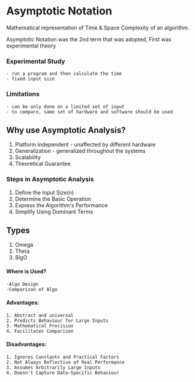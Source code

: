 # Asymptotic Notation 
Mathematical representation of Time & Space Complexity of an algorithm.

Asymptotic Notation was the 2nd term that was adopted, First was experimental theory

### Experimental Study
	- run a program and then calculate the time
	- fixed input size

### Limitations
	- can be only done on a limited set of input
	- to compare, same set of hardware and software should be used


## Why use Asymptotic Analysis?
1. Platform Independent - unaffected by different hardware
2. Generalization - generalized throughout the systems
3. Scalability
4. Theoretical Guarantee 

### Steps in Asymptotic Analysis

1. Define the Input Size(n)
2. Determine the Basic Operation
3. Express the Algorithm's Performance
4. Simplify Using Dominant Terms

## Types
1. Omega
2. Theta
3. BigO

#### Where is Used?

	-Algo Design
	-Comparison of Algo

#### Advantages:
	1. Abstract and universal
	2. Predicts Behaviour for Large Inputs
	3. Mathematical Precision
	4. Facilitates Comparison

#### Disadvantages:
	1. Ignores Constants and Practical Factors
	2. Not Always Reflective of Real Performance
	3. Assumes Arbitrarily Large Inputs
	4. Doesn't Capture Data-Specific Behaviour 